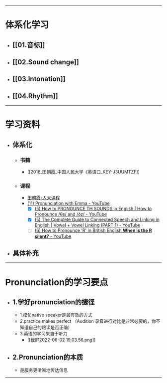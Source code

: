 -----
# 体系化学习
- ## [[01.音标]]
- ## [[02.Sound change]]
- ## [[03.Intonation]]
- ## [[04.Rhythm]]
----
# 学习资料
- ## 体系化
	- ### 书籍
		- [[2016_田朝霞_中国人民大学《英语口_KEY-J3UUMTZF]]
	- ### 课程
		- [田朝霞-人大课程](https://www.bilibili.com/video/BV1Bb411578k)
		- [(11) Pronunciation with Emma - YouTube](https://www.youtube.com/c/PronunciationwithEmma/playlists)
			- [x] [(5) How to PRONOUNCE TH SOUNDS in English | How to Pronounce /θs/ and /ðz/ - YouTube](https://www.youtube.com/watch?v=fRW3k0QHSYM&list=PLLmk_1x96FKBdvxesIuL3XSNBQxTmvOJE)
			- [x] [(5) The Complete Guide to Connected Speech and Linking in English | Vowel + Vowel Linking (PART 1) - YouTube](https://www.youtube.com/watch?v=N7WPLhRJ_Gk&list=PLLmk_1x96FKBdvxesIuL3XSNBQxTmvOJE&index=2)
			- [ ] [(6) How to Pronounce 'R' in British English **When is the R silent?** - YouTube](https://www.youtube.com/watch?v=gP2_C9H6r5U&list=PLLmk_1x96FKBdvxesIuL3XSNBQxTmvOJE&index=3)
- ## 具体补充
-----
# Pronunciation的学习要点
- ## 1.学好pronunciation的捷径
	- 1.模仿native speaker是最有效的方式
	- 2.practice makes perfect （Audition 录音进行对比是非常必要的，你不知道自己的跟读是否正确）
	- 3.英语的学习来自于听力
		- [[截屏2022-06-02 19.03.56.png]]
- ## 2.Pronunciation的本质
	- 是服务更清晰地传达信息

-----